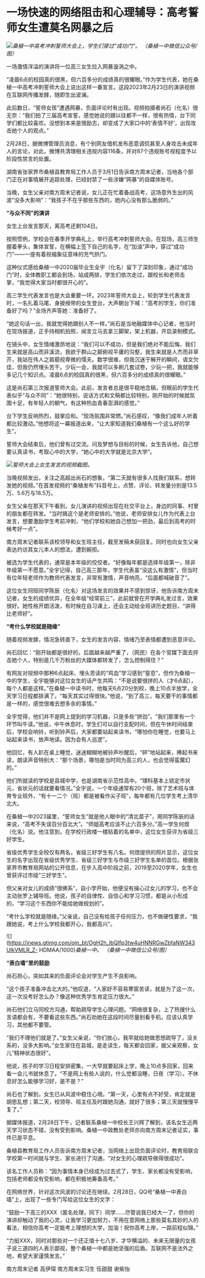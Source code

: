 # 一场快速的网络阻击和心理辅导：高考誓师女生遭莫名网暴之后

![](https://inews.gtimg.com/om_bt/O5GWBSjiABlmoMERrKCpLOIOf-363DVX9SUJxwKzznvQYAA/1000)_桑植一中高考冲刺誓师大会上，学生们穿过“成功门”。
（桑植一中微信公众号/图）_

一场激情洋溢的演讲将一位高三女生拉入网暴漩涡之中。

“凌晨6点的校园真的很黑，但六百多分的成绩真的很耀眼。”作为学生代表，她在桑植一中高考冲刺誓师大会上说出这样一番宣言。这段2023年2月23日的演讲视频在互联网传播发酵，随即生出波澜。

此后数日，“誓师女孩”遭遇网暴，负面评论时有出现。视频拍摄者尚石（化名）很无奈：“我们拍了三届高考宣誓，感觉她说的跟以往都不一样，很有热情，台下同学们都比较喜欢。没想到本来是很励志，却变成了大家口中的‘表情不好’，出现攻击她个人的观点。”

2月28日，据微博管理员消息，有个别网友借机发布恶意调侃甚至人身攻击未成年人的言论，对此，微博共清理相关违规内容116条，并对87个违规账号视程度予以阶段性禁言的处置。

湖南省张家界市桑植县教育局工作人员于3月1日告诉南方周末记者，当地各个部门正在对事情展开追踪处理，已经封禁了一些涉嫌“网暴”的自媒体账号。

当晚，女生父亲对南方周末记者说，女儿正在忙着备战高考，这场意外生出的风波“没多大影响”：“我孩子不在乎那些东西的，她内心没有那么脆弱的。”

**“与众不同”的演讲**

女生上台发言那天，离高考还剩104日。

按照惯例，学校会在春季开学典礼上，举行高考冲刺誓师大会。在现场，高三师生握着拳头，集体宣誓，在横幅上签下自己的名字，在“加油”声中，穿过“成功门”——一座有着祝福象征意味的充气拱门。

这种仪式感给桑植一中2020届毕业生全宇（化名）留下了深刻印象，通过“成功门”时，全体教职工都会到场，站成两排，学生们依次走过，跟校长和老师击掌，“我觉得大家当时都很开心的”。

高三学生代表发言也是大会重要一环。2023年誓师大会上，轮到学生代表发言时，一名扎着马尾、身披绶带的女生登台，大声朝台下喊：“高考的学生，你们准备好了吗？”全场齐声答她：准备好了。

“她这句话一出，我就觉得她跟别人不一样。”尚石是当地融媒体中心记者，他当时在现场报道，正手持相机拍照，闻言立马去拿三脚架，架上机器，开启录制模式。

在镜头中，女生情绪激昂地说：“我们可以不成功，但是我们绝对不能后悔，我们生来就是高山而非溪流，我欲于群山之巅俯视平庸的沟壑，我生来就是人杰而非草芥，我站在伟人之肩藐视卑微的懦夫。数学很难，但我沉迷于解开的瞬间，语文欠佳，但我仍然埋头苦干。少玩一会，我就可以多刷几套试卷，少玩一把，我就能够多记几个知识点。凌晨6点的校园真的很黑，但六百多分的成绩真的很耀眼。”

这是尚石第三次报道誓师大会。此前，发言者总是很平稳地念稿，但眼前的学生代表似乎“与众不同”：“她很特别，说话方式和文稿都比较特别，刚开始的时候就氛围十足，有年轻人的朝气，有这种热血青春澎湃的感觉。”

台下学生反响热烈，鼓掌应和。“现场氛围非常燃。”尚石感叹，“像我们成年人听着都比较激动。”他想将这一幕报道出来，“让大家知道我们桑植有一个这么好的学生”。

誓师大会结束后，他们曾有过交流。问及梦想与目标的时候，女生告诉他，自己想要认真读书，考取心中的大学，“她心中的大学就是北京大学”。

![](https://inews.gtimg.com/om_bt/OY0r7W8Z0CmYb0fM7kgCWXBp0BOuEdhjWaNLW9_o6hPkEAA/1000)_誓师大会上女生发言的视频截图。_

当晚视频发出，关注之高超出尚石的想象。“第二天就有很多人找我们联系，想转发她的视频。”在首发视频的“桑植发布”抖音号上，点赞、评论、转发量分别是13.5万、5.6万与18.5万。

女生父亲在那天下午看到，女儿演讲的视频出现在社交平台上，身边的同事、村里的朋友都在转发。“当时搞这个是老师安排的。”他说，老师安排女儿作为代表上台发言，想要激励学生考前冲刺，“他们学校和她自己想加一把劲，最后到高考的时候考好一点”。

南方周末记者联系该校领导和女生班主任，截至发稿未获回复。同时也向女生父亲表达约访其女儿本人的想法，遭到婉拒。

被选为学生代表的，通常是本年级的佼佼者。“好像每年都是选择年级第一，除非年级第一不愿意。”全宇记得，自己高三那年，学生代表虽“没这么有激情”，但当时有位年轻老师作为教师代表发言，非常有激情，声音响亮，“后面都喊破音了”。

这位女生同班同学陈辰（化名）对这场发言的效果并不感到惊讶，他告诉南方周末记者，女生的成绩优异，在全年级“经常前三”，此前就曾在开学典礼发过言，效果很好。她性格开朗活泼，有时候在自习课上，还会主动给全班讲历史题目，“讲得比老师好”。

**“考什么学校就是随缘”**

随着视频发酵，情况急转直下，女生的发言内容、情绪乃至表情都遭到恶意评论。

尚石回忆：“刚开始都是很好的，后面越来越严重了，（网民）在各个官媒下面去抨击她个人，特别是几千万粉丝的大媒体都转发了，怎么控制得住？”

有网友对视频中那种6点起床、埋头苦读的“鸡血”学习感到“窒息”，但作为桑植一中的学生，全宇能够对这位女生的话产生共鸣：“不是说要很拼的人（才6点起），每个人都是这样。”在桑植一中读书时，他每天6点20分到校，晚上10点半放学，全天学习日程都排满了。“每天其实过得很快。”他说，“到了高三，每天要干的事情都是一样的，感觉很难去想多余的事情。”

全宇觉得，他们并不是网上提到的学习机器，只是多些“拼劲”。“我们那里有一个环节叫午读。”他说，中午休息时，学生们可以自行支配时间，但在午休时间结束后，学校会响铃，听到铃声后，大家都要站起来读书，“哪怕你在睡觉，也要马上站起来读书，放声地读。因为会有人巡逻”。

他回忆，有人趴在桌上睡觉，迷迷糊糊地被铃声吵醒后，“砰”地站起来，捧起书来读，朗读声音特别大：“那个场景，哪怕是当时同为高三的人，也会觉得蛮魔幻的。”

他们所就读的学校是县城中学，也是湖南省示范性高中。“理科基本上锁定市状元，省状元的话就要看情况。”全宇说，一个年级通常有20个班，除了艺术班与体育专业班外，“有十一二个（班）都是被看作尖子班”，每年都有几位学生考上清华北大。

在桑植一中2023届里，“誓师女生”就是他人眼中的“清北苗子”，用同学陈辰的话来说，“高考不失误百分百北大”。“师姐高考应该不止六百多分。”高一学生何煜（化名）说。他注意到，在学校行政楼一楼贴着的名单中，这位女生获评为省级三好学生。

省级优秀学生全校仅有两名，省级三好学生有八名。何煜提供的照片显示，这位女生的名字出现在省级优秀学生、省级三好学生与市级三好学生名单的首位。根据张家界市教育局网站的公开信息，在步入高中阶段之前，2019至2020学年，女生也曾获评过市级“三好学生”。

但父亲对女儿的成绩“很佛系”，自小学开始，他便没有操心过女儿的学习，也不会主动张罗上辅导班。他说，孩子的自律性、自信心和学习习惯，都是从小形成的，“学习这个东西你不能给她做规划的”。

“考什么学校就是随缘。”父亲说，自己没有给孩子任何压力，也不做硬性要求，“我跟她说，考上什么学校我都开心，我都高兴”。

![](https://inews.gtimg.com/om_bt/OgH2h_lbQIfp3tw4uHNNRGwZbfaNW343UlkVMLR_Z-
HDMAA/1000)_桑植一中。 （桑植一中微信公众号/图）_

**“表白墙”里的鼓励**

尚石担心，突如其来的负面评论会对学生产生不良影响。

“这个孩子准备冲击北大的。”他叹道，“人家好不容易寒窗苦读，就是为了这一次，这一次没考好怎么办？像这种优秀学生肯定压力很大。”

尚石他们立马同校方沟通，帮助疏导学生心理问题。“网络很复杂，上了热搜什么言语都会有，不要看这些东西。”尚石劝她在这段时间尽量别看手机，应该认真学习，其他都不要管。

“我们不理他们就是了。”女生父亲说，“你们放心，我早就给她做思想疏导了，没关系的，没多大影响。”女生家住在县城，是走读生，每天都会回家，据父亲观察，女儿“精神状态很好”。

他说，孩子的学习日程安排密集，一大早就要起床上学，晚上10点多回家，回来看一会儿书就休息了。“不是网上有些人说的，什么觉都没睡，日夜（学习）。不休息好怎么能够学习好，是不是？”

尚石也了解到，女生已从风波中稳住心境。“第一天，心里有点不好受，肯定就是胡思乱想；第二天，校领导、班主任及时跟她沟通，就好了很多；第三天就慢慢平复了。”

据媒体报道，2月28日下午，记者联系桑植一中校长王兴辉了解到，该名女生近两天学习状态不错，没有受到影响。桑植一中政教处老师亦向南方周末记者证实，事件已是平息。

桑植县教育局工作人员告诉南方周末记者，当网络上出现负面评论时，教育局联合学校第一时间就与学生、家长进行了沟通，“对女生的心理疏导做得很成功”。

该名工作人员称：“因为事情本身已经成为过去式了，学生、家长都没有受影响，包括老师都没有受影响，都在积极地筹备高考。”

在网络世界，针对这次风波的讨论还在继续。2月28日，QQ号“桑植一中表白墙”上，出现了一些专门写给这位女生的文字：

“鼓励一下高三的XXX（匿名处理，同下）同学……尽管说我已经大一了，但你的演讲却触动了我的心灵，让我学习更加努力，不用在意网络上那些莫名其妙的人的看法，相信你高考一定能考上理想的大学，加油！祝你高考上岸，一路前程似锦。”

“力挺XXX，同时对那些对一个还正值十七八岁、才华横溢的、未来无限量的女孩子说三道四的人表示鄙视，整个桑植一中都是她坚强的后盾。互联网不是法外之地，希望大家谨慎发言。”

南方周末记者 高伊琛 南方周末实习生 伍甜甜 谢紫怡


